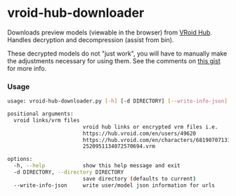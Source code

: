 # vroid-hub-downloader
Downloads preview models (viewable in the browser) from [VRoid Hub](https://hub.vroid.com/). Handles decryption and decompression (assist from bin).

These decrypted models do not "just work", you will have to manually make the adjustments necessary for using them. See the comments on [this gist](https://gist.github.com/Pldare/ebf704c752a8d77ff9603d4adfe54083) for more info.

### Usage
```sh
usage: vroid-hub-downloader.py [-h] [-d DIRECTORY] [--write-info-json] [vroid links/vrm files ...]

positional arguments:
  vroid links/vrm files
                        vroid hub links or encrypted vrm files i.e.
                        https://hub.vroid.com/en/users/49620
                        https://hub.vroid.com/en/characters/6819070713126783571/models/9038381612772945358
                        2520951134072570694.vrm

options:
  -h, --help            show this help message and exit
  -d DIRECTORY, --directory DIRECTORY
                        save directory (defaults to current)
  --write-info-json     write user/model json information for urls
```
